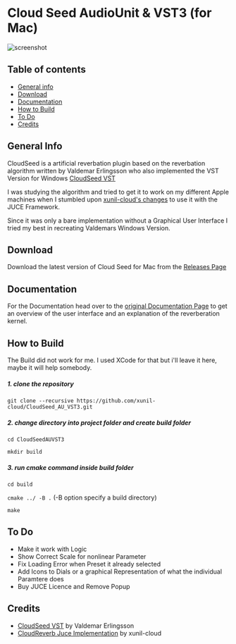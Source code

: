# Cloud Seed AudioUnit & VST3 (for Mac)

![screenshot](https://github.com/HolyBimBam/CloudSeed_AU_VST3/blob/master/exports/screenshot.png)


## Table of contents
* [General info](#general-info)
* [Download](https://github.com/HolyBimBam/CloudSeed_AU_VST3/releases)
* [Documentation](#documentation)
* [How to Build](#how-to-build)
* [To Do](#to-do)
* [Credits](#credits)


## General Info

CloudSeed is a artificial reverbation plugin based on the reverbation algorithm written by Valdemar Erlingsson who also implemented the VST Version for Windows [CloudSeed VST](https://github.com/ValdemarOrn/CloudSeed) 

I was studying the algorithm and tried to get it to work on my different Apple machines when I stumbled upon [xunil-cloud's changes](https://github.com/xunil-cloud/CloudReverb) to use it with the JUCE Framework. 

Since it was only a bare implementation without a Graphical User Interface I tried my best in recreating Valdemars Windows Version.



## Download

Download the latest version of Cloud Seed for Mac from the [Releases Page](https://github.com/HolyBimBam/CloudSeed_AU_VST3/releases)



## Documentation
For the Documentation head over to the [original Documentation Page](https://github.com/ValdemarOrn/CloudSeed/tree/master/Documentation) to get an overview of the user interface and an explanation of the reverberation kernel.




## How to Build

The Build did not work for me. I used XCode for that but i'll leave it here, maybe it will help somebody.


##### 1. clone the repository



`git clone --recursive https://github.com/xunil-cloud/CloudSeed_AU_VST3.git`

##### 2. change directory into project folder and create build folder

`cd CloudSeedAUVST3 `

`mkdir build`

##### 3. run cmake command inside build folder

`cd build`

`cmake ../ -B .` (-B option specify a build directory)

`make`




## To Do

* Make it work with Logic
* Show Correct Scale for nonlinear Parameter
* Fix Loading Error when Preset it already selected
* Add Icons to Dials or a graphical Representation of what the individual Paramtere does
* Buy JUCE Licence and Remove Popup





## Credits

* [CloudSeed VST](https://github.com/ValdemarOrn/CloudSeed) by Valdemar Erlingsson
* [CloudReverb Juce Implementation](https://github.com/xunil-cloud/CloudReverb) by xunil-cloud

